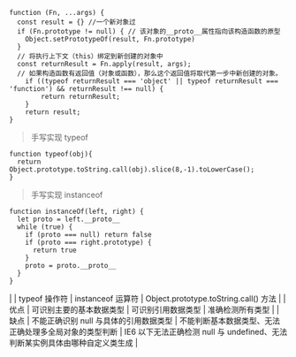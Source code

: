 ```
function (Fn, ...args) {
  const result = {} //一个新对象过
  if (Fn.prototype != null) { // 该对象的__proto__属性指向该构造函数的原型
    Object.setPrototypeOf(result, Fn.prototype)
  }
  // 将执行上下文（this）绑定到新创建的对象中
  const returnResult = Fn.apply(result, args);
  // 如果构造函数有返回值（对象或函数），那么这个返回值将取代第一步中新创建的对象。
    if ((typeof returnResult === 'object' || typeof returnResult === 'function') && returnResult !== null) {
        return returnResult;
    }
    return result;
}
```

> 手写实现 typeof

```
function typeof(obj){
  return Object.prototype.toString.call(obj).slice(8,-1).toLowerCase();
}
```

> 手写实现 instanceof

```
function instanceOf(left, right) {
  let proto = left.__proto__
  while (true) {
    if (proto === null) return false
    if (proto === right.prototype) {
      return true
    }
    proto = proto.__proto__
  }
}
```

| | typeof 操作符 | instanceof 运算符 | Object.prototype.toString.call() 方法 |
| 优点 | 可识别主要的基本数据类型 | 可识别引用数据类型 | 准确检测所有类型 |
| 缺点 | 不能正确识别 null 与具体的引用数据类型 | 不能判断基本数据类型、无法正确处理多全局对象的类型判断 | IE6 以下无法正确检测 null 与 undefined、无法判断某实例具体由哪种自定义类生成 |
